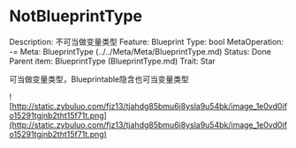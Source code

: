 # NotBlueprintType

Description: 不可当做变量类型
Feature: Blueprint
Type: bool
MetaOperation: -=
Meta: BlueprintType (../../Meta/Meta/BlueprintType.md)
Status: Done
Parent item: BlueprintType (BlueprintType.md)
Trait: Star

可当做变量类型，Blueprintable隐含也可当变量类型

![http://static.zybuluo.com/fjz13/tjahdg85bmu6j8ysla9u54bk/image_1e0vd0ifo15291tgjnb2tht15f71t.png](http://static.zybuluo.com/fjz13/tjahdg85bmu6j8ysla9u54bk/image_1e0vd0ifo15291tgjnb2tht15f71t.png)